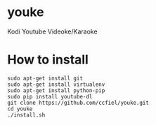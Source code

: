 # youke
Kodi Youtube Videoke/Karaoke 

# How to install
```
sudo apt-get install git
sudo apt-get install virtualenv
sudo apt-get install python-pip
sudo pip install youtube-dl
git clone https://github.com/ccfiel/youke.git
cd youke
./install.sh
```


